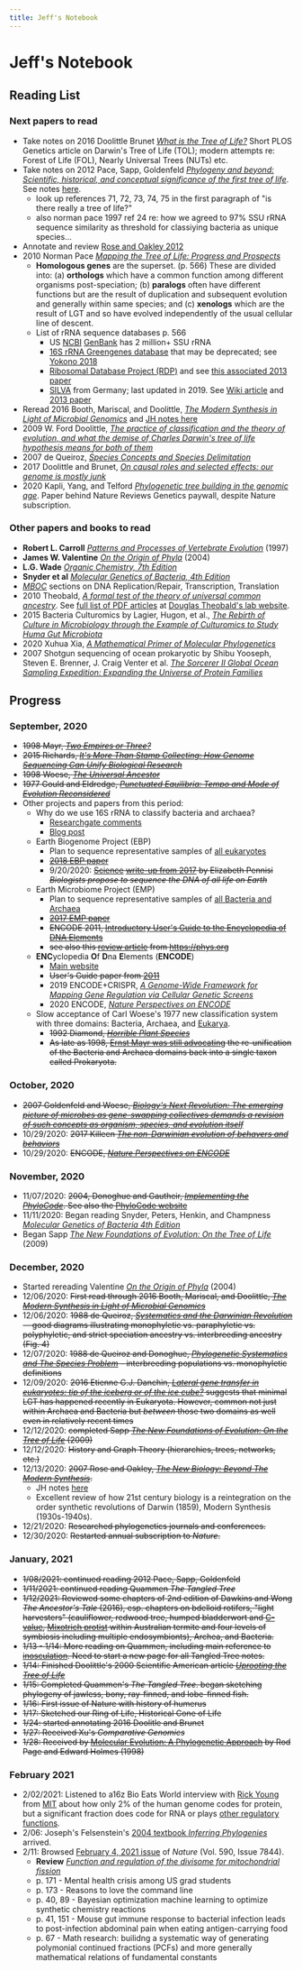 ```yaml
---
title: Jeff's Notebook
---
```

# Jeff's Notebook

## Reading List

### Next papers to read
* Take notes on 2016 Doolittle Brunet [*What is the Tree of Life?*](/doolittle-brunet-2016/) Short PLOS Genetics article on Darwin's Tree of Life (TOL); modern attempts re: Forest of Life (FOL), Nearly Universal Trees (NUTs) etc.
* Take notes on 2012 Pace, Sapp, Goldenfeld [*Phylogeny and beyond: Scientific, historical, and conceptual significance of the first tree of life*](https://www.pnas.org/content/109/4/1011). See notes [here](/pace-sapp-2012/). 
	* look up references 71, 72, 73, 74, 75 in the first paragraph of "is there really a tree of life?"
	* also norman pace 1997 ref 24 re: how we agreed to 97% SSU rRNA sequence similarity as threshold for classiying bacteria as unique species...
* Annotate and review [Rose and Oakley 2012](/rose-oakley-2007/)
* 2010 Norman Pace [*Mapping the Tree of Life: Progress and Prospects*](https://www.ncbi.nlm.nih.gov/pmc/articles/PMC2786576/)
	* **Homologous genes** are the superset. (p. 566) These are divided into: (a)  **orthologs** which have a common function among different organisms post-speciation;  (b) **paralogs** often have different functions but are the result of duplication and subsequent evolution and generally within same species; and (c) **xenologs** which are the result of LGT and so have evolved independently of the usual cellular line of descent.
	* List of rRNA sequence databases p. 566
		* US [NCBI](https://www.ncbi.nlm.nih.gov/home/about/) [GenBank](https://www.ncbi.nlm.nih.gov/genbank/) has 2 million+ SSU rRNA
		* [16S rRNA Greengenes database](https://greengenes.secondgenome.com) that may be deprecated; see [Yokono 2018](https://pubmed.ncbi.nlm.nih.gov/29717164/)
		* [Ribosomal Database Project (RDP)](http://rdp.cme.msu.edu) and see [this associated 2013 paper](https://www.ncbi.nlm.nih.gov/pmc/articles/PMC3965039/)
		* [SILVA](https://www.arb-silva.de/documentation/) from Germany; last updated in 2019. See [Wiki article](https://en.wikipedia.org/wiki/SILVA_ribosomal_RNA_database) and [2013 paper](https://www.ncbi.nlm.nih.gov/pmc/articles/PMC3531112/) 
* Reread 2016 Booth, Mariscal, and Doolittle, [*The Modern Synthesis in Light of Microbial Genomics*](https://pubmed.ncbi.nlm.nih.gov/27482743/) and [JH notes here](/booth-mariscal-2016/)
* 2009 W. Ford Doolittle, [*The practice of classification and the theory of evolution, and what the demise of Charles Darwin's tree of life hypothesis means for both of them*](https://royalsocietypublishing.org/doi/abs/10.1098/rstb.2009.0032)
* 2007 de Queiroz, [*Species Concepts and Species Delimitation*](https://repository.si.edu/handle/10088/7670)
* 2017 Doolittle and Brunet, [*On causal roles and selected effects: our genome is mostly junk*](https://bmcbiol.biomedcentral.com/articles/10.1186/s12915-017-0460-9)
* 2020 Kapli, Yang, and Telford [*Phylogenetic tree building in the genomic age*](https://www.nature.com/articles/s41576-020-0233-0). Paper behind Nature Reviews Genetics paywall, despite Nature subscription.


### Other papers and books to read
* **Robert L. Carroll** [*Patterns and Processes of Vertebrate Evolution*](/carroll-1997) (1997)
* **James W. Valentine** [*On the Origin of Phyla*](https://press.uchicago.edu/ucp/books/book/chicago/O/bo3616676.html) (2004)
* **L.G. Wade** [*Organic Chemistry, 7th Edition*](/organic-chemistry/)
* **Snyder et al** [*Molecular Genetics of Bacteria, 4th Edition*](/snyder-4e/)
* [*MBOC*](/alberts-5e/) sections on DNA Replication/Repair, Transcription, Translation 
* 2010 Theobald, [*A formal test of the theory of universal common ancestry*](https://www.nature.com/articles/nature09014). See [full list of PDF articles](https://theobald.brandeis.edu/publications.php) at [Douglas Theobald's lab website](https://theobald.brandeis.edu).
* 2015 Bacteria Culturomics by Lagier, Hugon, et al., [*The Rebirth of Culture in Microbiology through the Example of Culturomics to Study Huma Gut Microbiota*](https://www.ncbi.nlm.nih.gov/pmc/articles/PMC4284300/)
* 2020 Xuhua Xia, [*A Mathematical Primer of Molecular Phylogenetics*](https://www.amazon.com/Mathematical-Primer-Molecular-Phylogenetics/dp/1771887559)
* 2007 Shotgun sequencing of ocean prokaryotic by Shibu Yooseph, Steven E. Brenner, J. Craig Venter et al.  [*The Sorcerer II Global Ocean Sampling
Expedition: Expanding the Universe
of Protein Families*](http://compbio.berkeley.edu/people/brenner/pubs/yooseph-2007-plosbiol-gos.pdf)

## Progress
### September, 2020
* <del>1998 Mayr, [*Two Empires or Three?*](https://www.pnas.org/content/95/17/9720)</del>
* <del> 2015 Richards, [*It's More Than Stamp Collecting: How Genome Sequencing Can Unify Biological Research*](https://www.ncbi.nlm.nih.gov/pmc/articles/PMC4490122/)</del>
* <del>1998 Woese, [*The Universal Ancestor*](https://www.pnas.org/content/95/12/6854)</del>
* <del>1977 Gould and Eldredge, [*Punctuated Equilibria: Tempo and Mode of Evolution Reconsidered*](https://websites.pmc.ucsc.edu/~pkoch/EART_206/09-0120/Supplemental/Gould%20&%20Eldredge%2077%20Paleobio.pdf)</del>
* Other projects and papers from this period:
	* Why do we use 16S rRNA to classify bacteria and archaea?
		* [Researchgate comments](https://www.researchgate.net/post/Why_do_we_choose_16S_rRNA_instead_of_others_to_identify_microorganisms)
		* [Blog post](https://www.cd-genomics.com/blog/16s-rrna-one-of-the-most-important-rrnas/)
	* Earth Biogenome Project (EBP)
		* Plan to sequence representative samples of [all eukaryotes](https://www.earthbiogenome.org)
		* <del>[2018 EBP paper](https://www.pnas.org/content/115/17/4325)</del>
		* 9/20/2020: <del><a href="https://en.wikipedia.org/wiki/Science_(journal)">Science</a> [write-up from 2017](https://www.sciencemag.org/news/2017/02/biologists-propose-sequence-dna-all-life-earth) by Elizabeth Pennisi *Biologists propose to sequence the DNA of all life on Earth*</del>
	* Earth Microbiome Project (EMP)
		* Plan to sequence representative samples of [all Bacteria and Archaea](https://press.igsb.anl.gov/earthmicrobiome/)
		* <del>[2017 EMP paper](https://www.nature.com/articles/nature24621)</del>
		* <del>ENCODE 2011, [Introductory User's Guide to the Encyclopedia of DNA Elements](https://journals.plos.org/plosbiology/article?id=10.1371/journal.pbio.1001046)</del>
		* <del>see also this [review article](https://phys.org/news/2017-11-earth-microbiome.html) from https://phys.org</del>
	* **ENC**yclopedia **O**f **D**na **E**lements (**ENCODE**)
		* [Main website](https://www.encodeproject.org)
		* <del>User's Guide paper from [2011](https://journals.plos.org/plosbiology/article?id=10.1371/journal.pbio.1001046)</del>
		* 2019 ENCODE+CRISPR, [*A Genome-Wide Framework for Mapping Gene Regulation via Cellular Genetic Screens*](https://pubmed.ncbi.nlm.nih.gov/30612741/) 
		* 2020 ENCODE, [*Nature Perspectives on ENCODE*](https://www.nature.com/articles/s41586-020-2449-8)
	* Slow acceptance of Carl Woese's 1977 new classification system with three domains: Bacteria, Archaea, and <a href="https://en.wikipedia.org/wiki/Kingdom_(biology)#Eukaryotic_supergroups">Eukarya</a>.
		* <del>1992 Diamond, [*Horrible Plant Species*](https://www.nature.com/articles/360627a0.pdf?origin=ppub)</del>
		* <del>As late as 1998, [Ernst Mayr was still advocating](https://www.pnas.org/content/95/17/9720) the re-unification of the Bacteria and Archaea domains back into a single taxon called Prokaryota.</del>



### October, 2020
* <del>2007 Goldenfeld and Woese, [*Biology's Next Revolution: The emerging picture of microbes as gene-swapping collectives demands a revision of such concepts as organism, species, and evolution itself*](https://www.nature.com/articles/445369a)</del>
* 10/29/2020: <del>2017 Killeen [*The non-Darwinian evolution of behavers and behaviors*](https://www.researchgate.net/publication/322143232_The_non-Darwinian_evolution_of_behavers_and_behaviors)</del>
* 10/29/2020: <del>ENCODE, [*Nature Perspectives on ENCODE*](https://www.nature.com/articles/s41586-020-2449-8)</del>

### November, 2020
* 11/07/2020: <del>2004, Donoghue and Gautheir, [*Implementing the PhyloCode*](https://donoghuelab.yale.edu/sites/default/files/141_mjd_tree04.pdf). See also the [PhyloCode website](http://phylonames.org/code/preface/#properties)</del>
* 11/11/2020: Began reading Snyder, Peters, Henkin, and Champness [*Molecular Genetics of Bacteria 4th Edition*](https://www.abebooks.com/9781555816278/Molecular-Genetics-Bacteria-4th-Edition-1555816274/plp)
* Began Sapp [*The New Foundations of Evolution: On the Tree of Life*](/sapp-2009/) (2009)

### December, 2020
* Started rereading Valentine [*On the Origin of Phyla*](https://press.uchicago.edu/ucp/books/book/chicago/O/bo3616676.html) (2004)
* 12/06/2020: <del> First read through 2016 Booth, Mariscal, and Doolittle, [*The Modern Synthesis in Light of Microbial Genomics*](https://pubmed.ncbi.nlm.nih.gov/27482743/) </del>
* 12/06/2020: <del>1988 de Queiroz, [*Systematics and the Darwinian Revolution*](https://repository.si.edu/handle/10088/4662) -- good diagrams illustrating monophyletic vs. paraphyletic vs. polyphyletic, and strict speciation ancestry vs. interbreeding ancestry (Fig. 4) </del>
* 12/07/2020: <del> 1988 de Queiroz and Donoghue, [*Phylogenetic Systematics and The Species Problem*](https://repository.si.edu/handle/10088/4670) - interbreeding populations vs. monophyletic definitions </del>
* 12/09/2020: <del>2016 Etienne G.J. Danchin, [*Lateral gene transfer in eukaryotes: tip of the iceberg or of the ice cube?*](https://bmcbiol.biomedcentral.com/articles/10.1186/s12915-016-0330-x) suggests that minimal LGT has happened recently in Eukaryota. However, common not just within Archaea and Bacteria but *between* those two domains as well even in relatively recent times</del>
* 12/12/2020: <del>completed Sapp [*The New Foundations of Evolution: On the Tree of Life*](/sapp-2009/) (2009)</del>
* 12/12/2020: <del> History and Graph Theory (hierarchies, trees, networks, etc.) </del>
* 12/13/2020: <del>2007 Rose and Oakley, [*The New Biology: Beyond The Modern Synthesis*](https://pubmed.ncbi.nlm.nih.gov/18036242/). </del>
	* JH notes [here](/rose-oakley-2007/)
	* Excellent review of how 21st century biology is a reintegration on the order synthetic revolutions of Darwin (1859), Modern Synthesis (1930s-1940s).
* 12/21/2020: <del>Researched phylogenetics journals and conferences.</del>
* 12/30/2020: <del>Restarted annual subscription to *Nature*.</del>

### January, 2021
* <del>1/08/2021: continued reading 2012 Pace, Sapp, Goldenfeld</del>
* <del>1/11/2021: continued reading Quammen *The Tangled Tree*</del>
* <del>1/12/2021: Reviewed some chapters of 2nd edition of Dawkins and Wong *The Ancestor's Tale* (2016), esp. chapters on bdelloid rotifers, "light harvesters" (cauliflower, redwood tree, humped bladderwort and [C-value](https://en.wikipedia.org/wiki/C-value), [Mixotrich protist](https://en.wikipedia.org/wiki/Mixotricha_paradoxa) within Australian termite and four levels of symbiosis including multiple endosymbionts), Archea, and Bacteria.</del>
* <del>1/13 - 1/14: More reading on Quammen, including main reference to [inosculation](https://en.wikipedia.org/wiki/Inosculation). Need to start a new page for all Tangled Tree notes.</del>
* <del>1/14: Finished Doolittle's 2000 Scientific American article [*Uprooting the Tree of Life*](https://www.bennington.edu/sites/default/files/sources/docs/uprooting%20the%20tree%20of%20life.pdf)</del>
* <del>1/15: Completed Quammen's *The Tangled Tree*. began sketching phylogeny of jawless, bony, ray-finned, and lobe-finned fish.</del>
* <del>1/16: First issue of Nature with history of humerus</del>
* <del>1/17: Sketched our Ring of Life, Historical Cone of Life</del>
* <del>1/24: started annotating 2016 Doolitle and Brunet</del>
* <del>1/27: Received Xu's *Comparative Genomics*</del>
* <del>1/28: Received by [Molecular Evolution: A Phylogenetic Approach](/page-and-holmes/) by Rod Page and Edward Holmes (1998)</del>

### February 2021
* 2/02/2021: Listened to a16z Bio Eats World interview with [Rick Young](https://en.wikipedia.org/wiki/Richard_A._Young) from [MIT](https://younglab.org/#youngters) about how only 2% of the human genome codes for protein, but a significant fraction does code for RNA or plays [other regulatory functions](https://static1.squarespace.com/static/5f6926ff1cc8197f2761ebc9/t/5f8313517761ab2128fea6dd/1602425723581/202005_CSHL_oksuz.pdf).
* 2/06: Joseph's Felsenstein's [2004 textbook *Inferring Phylogenies*](felsenstein-2004) arrived.
* 2/11: Browsed [February 4, 2021 issue](https://www.nature.com/nature/volumes/590/issues/7844) of *Nature* (Vol. 590, Issue 7844).
	* **Review** [*Function and regulation of the divisome for mitochondrial fission*](https://www.nature.com/articles/s41586-021-03214-x)
	* p. 171 - Mental health crisis among US grad students
	* p. 173 - Reasons to love the command line
	* p. 40, 89 - Bayesian optimization machine learning to optimize synthetic chemistry reactions
	* p. 41, 151 - Mouse gut immune response to bacterial infection leads to post-infection abdominal pain when eating antigen-carrying food
	* p. 67 - Math research: builidng a systematic way of generating polymonial continued fractions (PCFs) and more generally mathematical relations of fundamental constants
